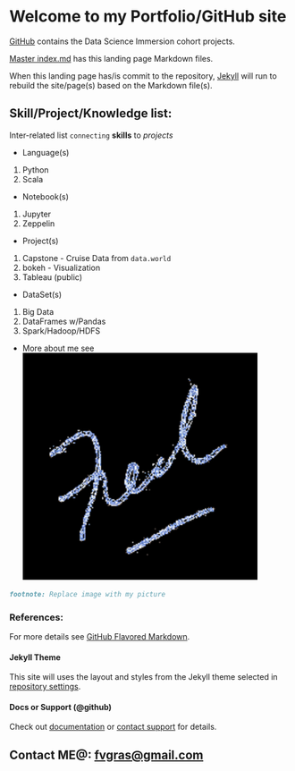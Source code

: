 # Welcome to my Portfolio/GitHub site

[GitHub](https://github.com/fvgras/) contains the Data Science Immersion cohort projects.

[Master index.md](https://github.com/fvgras/fvgras.github.io/edit/master/index.md) has this landing page Markdown files.


When this landing page has/is commit to the repository, [Jekyll](https://jekyllrb.com/) will run to rebuild the site/page(s) based on the Markdown file(s).

## Skill/Project/Knowledge list:

Inter-related list `connecting` **skills** to _projects_ 
- Language(s)
1. Python
2. Scala
- Notebook(s)
1. Jupyter
2. Zeppelin
- Project(s)
1. Capstone - Cruise Data from `data.world`
2. bokeh - Visualization
3. Tableau (public)
- DataSet(s)
1. Big Data
2. DataFrames w/Pandas
3. Spark/Hadoop/HDFS
- More about me see ![Image](./fred_editor_image.png)


```markdown
footnote: Replace image with my picture
```

### References:
For more details see [GitHub Flavored Markdown](https://guides.github.com/features/mastering-markdown/).

#### Jekyll Theme
This site will uses the layout and styles from the Jekyll theme selected in [repository settings](https://github.com/fvgras/fvgras.github.io/settings). 

#### Docs or Support (@github)
Check out [documentation](https://help.github.com/categories/github-pages-basics/) or [contact support](https://github.com/contact) for details.

## Contact ME@: [fvgras@gmail.com](mailto:fvgras@gmail.com)
